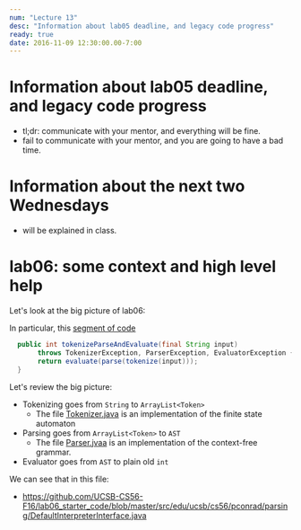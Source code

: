 ```yaml
---
num: "Lecture 13"
desc: "Information about lab05 deadline, and legacy code progress"
ready: true
date: 2016-11-09 12:30:00.00-7:00
---
```


# Information about lab05 deadline, and legacy code progress

* tl;dr: communicate with your mentor, and everything will be fine.
* fail to communicate with your mentor, and you are going to have a bad time.

# Information about the next two Wednesdays

* will be explained in class.

# lab06: some context and high level help

Let's look at the big picture of lab06:

In particular, this [segment of code](https://github.com/UCSB-CS56-F16/lab06_starter_code/blob/master/src/edu/ucsb/cs56/pconrad/parsing/InterpreterInterface.java#L24)

```java
  public int tokenizeParseAndEvaluate(final String input)
	   throws TokenizerException, ParserException, EvaluatorException {
   	   return evaluate(parse(tokenize(input)));
  }
```    

Let's review the big picture:

* Tokenizing goes from `String` to `ArrayList<Token>`
    * The file [Tokenizer.java](https://github.com/UCSB-CS56-F16/lab06_starter_code/blob/master/src/edu/ucsb/cs56/pconrad/parsing/tokenizer/Tokenizer.java) is an implementation of the finite state automaton
* Parsing goes from `ArrayList<Token>` to `AST`
    * The file [Parser.jvaa](https://github.com/UCSB-CS56-F16/lab06_starter_code/blob/master/src/edu/ucsb/cs56/pconrad/parsing/parser/Parser.java) is an implementation of the context-free grammar.
* Evaluator goes from `AST` to plain old `int`

We can see that in this file:

* <https://github.com/UCSB-CS56-F16/lab06_starter_code/blob/master/src/edu/ucsb/cs56/pconrad/parsing/DefaultInterpreterInterface.java>
